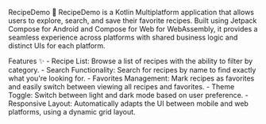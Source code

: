RecipeDemo 🍲
RecipeDemo is a Kotlin Multiplatform application that allows users to explore, search, and save their favorite recipes. Built using Jetpack Compose for Android and Compose for Web for WebAssembly, it provides a seamless experience across platforms with shared business logic and distinct UIs for each platform.

Features ✨
    - Recipe List: Browse a list of recipes with the ability to filter by category.
    - Search Functionality: Search for recipes by name to find exactly what you're looking for.
    - Favorites Management: Mark recipes as favorites and easily switch between viewing all recipes and favorites.
    - Theme Toggle: Switch between light and dark mode based on user preference.
    - Responsive Layout: Automatically adapts the UI between mobile and web platforms, using a dynamic grid layout.